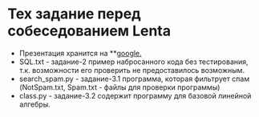 # Тех задание перед собеседованием Lenta
*  Презентация хранится на **[google.](https://drive.google.com/file/d/1hUjGf_LB3qzZwIc83uWa84nHnmeDsa8N/view?usp=sharing)
* SQL.txt - задание-2 пример набросанного кода без тестирования, т.к. возможности его проверить не предоставилось возможным. 
* search_spam.py - задание-3.1 программа, которая фильтрует спам (NotSpam.txt, Spam.txt - файлы для проверки программы)
* class.py - задание-3.2 содержит программу для базовой линейной алгебры.

